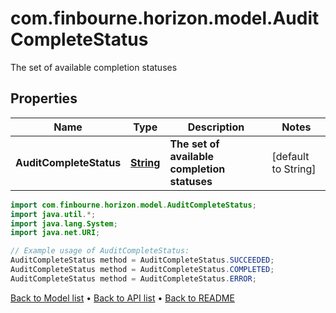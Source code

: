 # com.finbourne.horizon.model.AuditCompleteStatus
The set of available completion statuses

## Properties

Name | Type | Description | Notes
------------ | ------------- | ------------- | -------------
**AuditCompleteStatus** | [**String**](.md) | **The set of available completion statuses** | [default to String]

```java
import com.finbourne.horizon.model.AuditCompleteStatus;
import java.util.*;
import java.lang.System;
import java.net.URI;

// Example usage of AuditCompleteStatus:
AuditCompleteStatus method = AuditCompleteStatus.SUCCEEDED;
AuditCompleteStatus method = AuditCompleteStatus.COMPLETED;
AuditCompleteStatus method = AuditCompleteStatus.ERROR;
```


[Back to Model list](../README.md#documentation-for-models) &#8226; [Back to API list](../README.md#documentation-for-api-endpoints) &#8226; [Back to README](../README.md)
